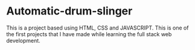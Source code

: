 # Automatic-drum-slinger

This is a project based using HTML, CSS and JAVASCRIPT.
This is one of the first projects that I have made while learning the full stack web development.
